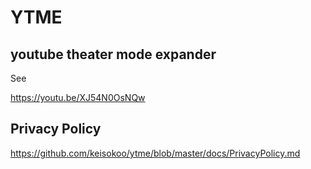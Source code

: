 # YTME

## youtube theater mode expander

See

https://youtu.be/XJ54N0OsNQw

## Privacy Policy

https://github.com/keisokoo/ytme/blob/master/docs/PrivacyPolicy.md
